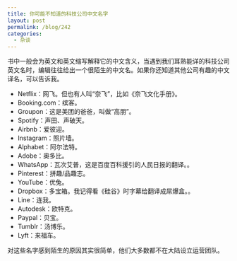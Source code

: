 ```yaml
---
title: 你可能不知道的科技公司中文名字
layout: post
permalink: /blog/242
categories:
  - 杂谈
---
```


书中一般会为英文和英文缩写解释它的中文含义，当遇到我们耳熟能详的科技公司英文名时，编辑往往给出一个很陌生的中文名。如果你还知道其他公司有趣的中文译名，可以告诉我。

- Netflix：网飞。但也有人叫“奈飞”，比如《奈飞文化手册》。
- Booking.com：缤客。
- Groupon：这是美团的爸爸，叫做“高朋”。
- Spotify：声田、声破天。
- Airbnb：爱彼迎。
- Instagram：照片墙。
- Alphabet：阿尔法特。
- Adobe：奥多比。
- WhatsApp：瓦次艾普，这是百度百科援引的人民日报的翻译。。
- Pinterest：拼趣/品趣志。
- YouTube：优兔。
- Dropbox：多宝箱。我记得看《硅谷》时字幕给翻译成屌爆盒。。
- Line：连我。
- Autodesk：欧特克。
- Paypal：贝宝。
- Tumblr：汤博乐。
- Lyft：来福车。

对这些名字感到陌生的原因其实很简单，他们大多数都不在大陆设立运营团队。
